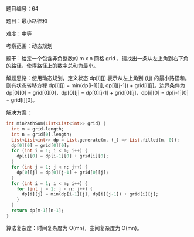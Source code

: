 题目编号：64

题目：最小路径和

难度：中等

考察范围：动态规划

题干：给定一个包含非负整数的 m x n 网格 grid ，请找出一条从左上角到右下角的路径，使得路径上的数字总和为最小。

解题思路：使用动态规划，定义状态 dp[i][j] 表示从左上角到 (i,j) 的最小路径和。则有状态转移方程 dp[i][j] = min(dp[i-1][j], dp[i][j-1]) + grid[i][j]。边界条件为 dp[0][0] = grid[0][0]，dp[0][j] = dp[0][j-1] + grid[0][j]，dp[i][0] = dp[i-1][0] + grid[i][0]。

解决方案：

```dart
int minPathSum(List<List<int>> grid) {
  int m = grid.length;
  int n = grid[0].length;
  List<List<int>> dp = List.generate(m, (_) => List.filled(n, 0));
  dp[0][0] = grid[0][0];
  for (int i = 1; i < m; i++) {
    dp[i][0] = dp[i-1][0] + grid[i][0];
  }
  for (int j = 1; j < n; j++) {
    dp[0][j] = dp[0][j-1] + grid[0][j];
  }
  for (int i = 1; i < m; i++) {
    for (int j = 1; j < n; j++) {
      dp[i][j] = min(dp[i-1][j], dp[i][j-1]) + grid[i][j];
    }
  }
  return dp[m-1][n-1];
}
```

算法复杂度：时间复杂度为 O(mn)，空间复杂度为 O(mn)。